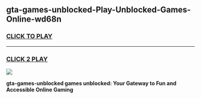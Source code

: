 
## gta-games-unblocked-Play-Unblocked-Games-Online-wd68n
<h3>
<a href="https://premium76.site?title=gta-games-unblocked&ref=25A">CLICK TO PLAY</a></h3>
<hr>

<h3>
<a href="https://premium76.site?title=gta-games-unblocked&ref=25A">CLICK 2 PLAY</a>
  
</h3>

<a href="https://premium76.site?title=gta-games-unblocked&ref=25A"><img src="https://clearcache.store/games.png"></a>


**gta-games-unblocked games unblocked: Your Gateway to Fun and Accessible Online Gaming**
